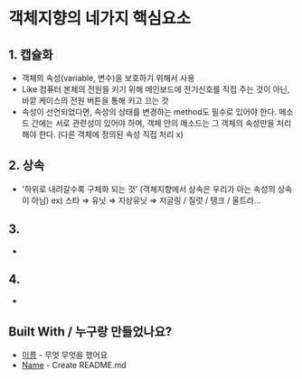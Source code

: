 # 객체지향의 네가지 핵심요소

## 1. 캡슐화

- 객체의 속성(variable, 변수)을 보호하기 위해서 사용
- Like 컴퓨터 본체의 전원을 키기 위해 메인보드에 전기신호를 직접 주는 것이 아닌, 
  바깥 케이스의 전원 버튼을 통해 키고 끄는 것
- 속성이 선언되었다면, 속성의 상태를 변경하는 method도 필수로 있어야 한다. 메소드 간에는 
  서로 관련성이 있어야 하며, 객체 안의 메소드는 그 객체의 속성만을 처리해야 한다. 
  (다른 객체에 정의된 속성 직접 처리 x)

## 2. 상속

- '하위로 내려갈수록 구체화 되는 것' (객체지향에서 상속은 우리가 아는 속성의 상속이 아님)
   ex) 스타 ⇒ 유닛 ⇒ 지상유닛 ⇒ 저글링 / 질럿 / 탱크 / 울트라...

## 3.

-

## 4.

-


## Built With / 누구랑 만들었나요?

* [이름](링크) - 무엇 무엇을 했어요
* [Name](Link) - Create README.md
